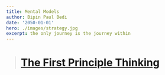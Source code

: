 ```yaml
---
title: Mental Models
author: Bipin Paul Bedi
date: '2050-01-01'
hero: ./images/strategy.jpg
excerpt: the only journey is the journey within
---
```


> # <a href="https://brainfuel.substack.com/p/the-first-principle-thinking">The First Principle Thinking</a>


